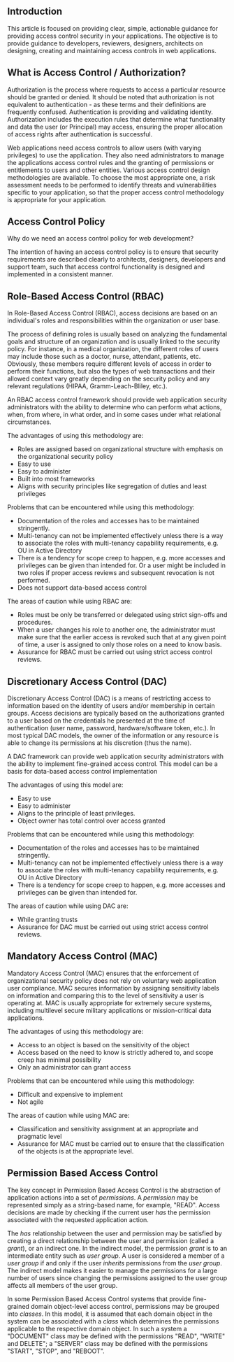 ## Introduction

This article is focused on providing clear, simple, actionable guidance for providing access control security in your applications. The objective is to provide guidance to developers, reviewers, designers, architects on designing, creating and maintaining access controls in web applications.

## What is Access Control / Authorization?

Authorization is the process where requests to access a particular resource should be granted or denied. It should be noted that authorization is not equivalent to authentication - as these terms and their definitions are frequently confused. Authentication is providing and validating identity. Authorization includes the execution rules that determine what functionality and data the user (or Principal) may access, ensuring the proper allocation of access rights after authentication is successful.

Web applications need access controls to allow users (with varying privileges) to use the application. They also need administrators to manage the applications access control rules and the granting of permissions or entitlements to users and other entities. Various access control design methodologies are available. To choose the most appropriate one, a risk assessment needs to be performed to identify threats and vulnerabilities specific to your application, so that the proper access control methodology is appropriate for your application.

## Access Control Policy

Why do we need an access control policy for web development?

The intention of having an access control policy is to ensure that security requirements are described clearly to architects, designers, developers and support team, such that access control functionality is designed and implemented in a consistent manner.

## Role-Based Access Control (RBAC)

In Role-Based Access Control (RBAC), access decisions are based on an individual's roles and responsibilities within the organization or user base.

The process of defining roles is usually based on analyzing the fundamental goals and structure of an organization and is usually linked to the security policy. For instance, in a medical organization, the different roles of users may include those such as a doctor, nurse, attendant, patients, etc. Obviously, these members require different levels of access in order to perform their functions, but also the types of web transactions and their allowed context vary greatly depending on the security policy and any relevant regulations (HIPAA, Gramm-Leach-Bliley, etc.).

An RBAC access control framework should provide web application security administrators with the ability to determine who can perform what actions, when, from where, in what order, and in some cases under what relational circumstances.

The advantages of using this methodology are:

- Roles are assigned based on organizational structure with emphasis on the organizational security policy
- Easy to use
- Easy to administer
- Built into most frameworks
- Aligns with security principles like segregation of duties and least privileges

Problems that can be encountered while using this methodology:

- Documentation of the roles and accesses has to be maintained stringently.
- Multi-tenancy can not be implemented effectively unless there is a way to associate the roles with multi-tenancy capability requirements, e.g. OU in Active Directory
- There is a tendency for scope creep to happen, e.g. more accesses and privileges can be given than intended for. Or a user might be included in two roles if proper access reviews and subsequent revocation is not performed.
- Does not support data-based access control

The areas of caution while using RBAC are:

- Roles must be only be transferred or delegated using strict sign-offs and procedures.
- When a user changes his role to another one, the administrator must make sure that the earlier access is revoked such that at any given point of time, a user is assigned to only those roles on a need to know basis.
- Assurance for RBAC must be carried out using strict access control reviews.

## Discretionary Access Control (DAC)

Discretionary Access Control (DAC) is a means of restricting access to information based on the identity of users and/or membership in certain groups. Access decisions are typically based on the authorizations granted to a user based on the credentials he presented at the time of authentication (user name, password, hardware/software token, etc.). In most typical DAC models, the owner of the information or any resource is able to change its permissions at his discretion (thus the name).

A DAC framework can provide web application security administrators with the ability to implement fine-grained access control. This model can be a basis for data-based access control implementation

The advantages of using this model are:

- Easy to use
- Easy to administer
- Aligns to the principle of least privileges.
- Object owner has total control over access granted

Problems that can be encountered while using this methodology:

- Documentation of the roles and accesses has to be maintained stringently.
- Multi-tenancy can not be implemented effectively unless there is a way to associate the roles with multi-tenancy capability requirements, e.g. OU in Active Directory
- There is a tendency for scope creep to happen, e.g. more accesses and privileges can be given than intended for.

The areas of caution while using DAC are:

- While granting trusts
- Assurance for DAC must be carried out using strict access control reviews.

## Mandatory Access Control (MAC)

Mandatory Access Control (MAC) ensures that the enforcement of organizational security policy does not rely on voluntary web application user compliance. MAC secures information by assigning sensitivity labels on information and comparing this to the level of sensitivity a user is operating at. MAC is usually appropriate for extremely secure systems, including multilevel secure military applications or mission-critical data applications.

The advantages of using this methodology are:

- Access to an object is based on the sensitivity of the object
- Access based on the need to know is strictly adhered to, and scope creep has minimal possibility
- Only an administrator can grant access

Problems that can be encountered while using this methodology:

- Difficult and expensive to implement
- Not agile

The areas of caution while using MAC are:

- Classification and sensitivity assignment at an appropriate and pragmatic level
- Assurance for MAC must be carried out to ensure that the classification of the objects is at the appropriate level.

## Permission Based Access Control

The key concept in Permission Based Access Control is the abstraction of application actions into a set of *permissions*. A *permission* may be represented simply as a string-based name, for example, "READ". Access decisions are made by checking if the current user *has* the permission associated with the requested application action.

The *has* relationship between the user and permission may be satisfied by creating a direct relationship between the user and permission (called a *grant*), or an indirect one. In the indirect model, the permission *grant* is to an intermediate entity such as *user group*. A user is considered a member of a *user group* if and only if the user *inherits* permissions from the *user group*. The indirect model makes it easier to manage the permissions for a large number of users since changing the permissions assigned to the user group affects all members of the user group.

In some Permission Based Access Control systems that provide fine-grained domain object-level access control, permissions may be grouped into *classes*. In this model, it is assumed that each domain object in the system can be associated with a *class* which determines the permissions applicable to the respective domain object. In such a system a "DOCUMENT" class may be defined with the permissions "READ", "WRITE" and DELETE"; a "SERVER" class may be defined with the permissions "START", "STOP", and "REBOOT".

